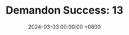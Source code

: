 ---
title: "Demandon Success: 13"
date: 2024-03-03 00:00:00 +0800
categories: [Blogging]
tag: [Blogging]
image: https://pbs.twimg.com/media/GHK-IqpXgAEa6Xe?format=jpg&name=large
---
